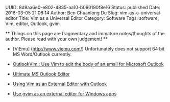 UUID: 8d9aa6e0-e802-4835-aa10-b080190f8e16
Status: published
Date: 2016-03-05 21:06:14
Author: Ben Chuanlong Du
Slug: vim-as-a-universal-editor
Title: Vim as a Universal Editor
Category: Software
Tags: software, Vim, editor, Outlook, gvim

**
Things on this page are
fragmentary and immature notes/thoughts of the author.
Please read with your own judgement!
**

- [ViEmu] (http://www.viemu.com/)
Unfortunately does not support 64 bit MS Word/Outlook currently. 
- [OutlookVim : Use Vim to edit the body of an email for Microsoft Outlook](http://www.vim.org/scripts/script.php?script_id=3087)

- [Ultimate MS Outlook Editor](http://barnson.org/node/295)

- [Using Vim as an External Editor with Outlook](http://evadeflow.com/2010/09/using-vim-as-an-external-editor-with-outlook/)

- [Use gvim as an external editor for Windows apps](http://vim.wikia.com/wiki/Use_gvim_as_an_external_editor_for_Windows_apps)

